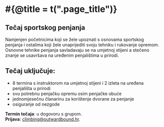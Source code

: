 # #{@title = t(".page_title")}

## Tečaj sportskog penjanja

Namjenjen početnicima koji se žele upoznati s osnovama sportskog penjanja i ostalima koji žele unaprijediti svoju tehniku i rukovanje opremom. Osnovne tehnike penjanja savladavaju se na umjetnoj stijeni a stečeno znanje se usavršava na uređenim penjalištima u prirodi.

## Tečaj uključuje:

- 8 termina s instruktorom na umjetnoj stijeni i 2 izleta na uređena penjališta u prirodi
- svu potrebnu penjačku opremu osim penjačke obuće
- jednomjesečnu članarinu za korištenje dvorane za penjanje
- osiguranje od nezgode

**Termin tečaja**: u dogovoru s grupom.<br>
**Prijava**: <climbing@outwardbound.hr>.
